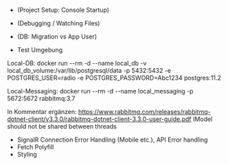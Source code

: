 - (Project Setup: Console Startup)
- (Debugging / Watching Files)
- (DB: Migration vs App User)

- Test Umgebung

Local-DB:
docker run --rm -d --name local_db -v local_db_volume:/var/lib/postgresql/data -p 5432:5432 -e POSTGRES_USER=radio -e POSTGRES_PASSWORD=Abc1234 postgres:11.2

Local-Messaging:
docker run --rm -d --name local_messaging -p 5672:5672 rabbitmq:3.7

In Kommentar ergänzen:
https://www.rabbitmq.com/releases/rabbitmq-dotnet-client/v3.3.0/rabbitmq-dotnet-client-3.3.0-user-guide.pdf 
IModel should not be shared between threads
- SignalR Connection Error Handling (Mobile etc.), API Error handling
- Fetch Polyfill
- Styling